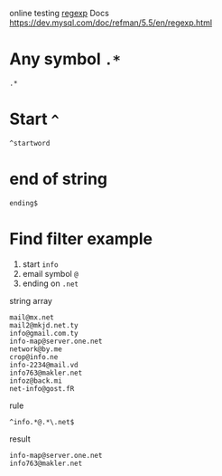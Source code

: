 online testing [regexp](https://regex101.com/)
Docs
https://dev.mysql.com/doc/refman/5.5/en/regexp.html


# Any symbol `.*`
```regexp
.*
```
# Start `^`
```regexp
^startword
```

# end of string
```regexp
ending$
```

# Find filter example
1. start `info`
2. email symbol `@`
3. ending on `.net`

string array
```
mail@mx.net
mail2@mkjd.net.ty
info@gmail.com.ty
info-map@server.one.net
network@by.me
crop@info.ne
info-2234@mail.vd
info763@makler.net
infoz@back.mi
net-info@gost.fR
```
rule
```regexp
^info.*@.*\.net$
```

result 
```
info-map@server.one.net
info763@makler.net
```
